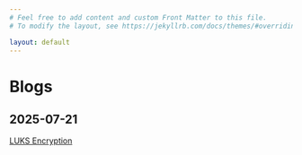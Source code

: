 ```yaml
---
# Feel free to add content and custom Front Matter to this file.
# To modify the layout, see https://jekyllrb.com/docs/themes/#overriding-theme-defaults

layout: default
---
```


# Blogs

## 2025-07-21

[LUKS Encryption](/blogs/luks_encryption.html)
